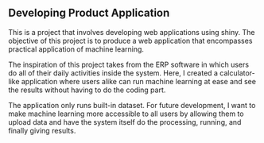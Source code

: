 ## Developing Product Application

This is a project that involves developing web applications using shiny. The objective of this project is to produce a web application that encompasses practical application of machine learning. 

The inspiration of this project takes from the ERP software in which users do all of their daily activities inside the system. Here, I created a calculator-like application where users alike can run machine learning at ease and see the results without having to do the coding part. 

The application only runs built-in dataset. For future development, I want to make machine learning more accessible to all users by allowing them to upload data and have the system itself do the processing, running, and finally giving results. 

